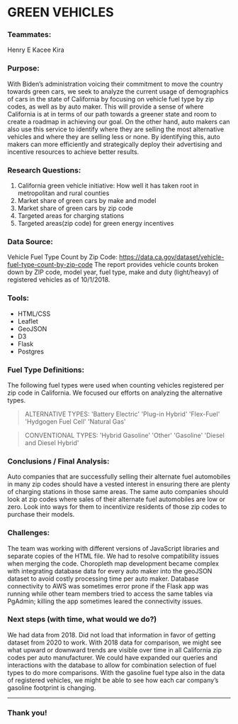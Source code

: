 # GREEN VEHICLES

### Teammates:

Henry
E
Kacee Kira

### Purpose:

With Biden’s administration voicing their commitment to move the country towards green cars, we seek to analyze the current usage of demographics of cars in the state of California by focusing on vehicle fuel type by zip codes, as well as by auto maker. This will provide a sense of where California is at in terms of our path towards a greener state and room to create a roadmap in achieving our goal. On the other hand, auto makers can also use this service to identify where they are selling the most alternative vehicles and where they are selling less or none. By identifying this, auto makers can more efficiently and strategically deploy their advertising and incentive resources to achieve better results.

### Research Questions:

1. California green vehicle initiative: How well it has taken root in metropolitan and rural counties
2. Market share of green cars by make and model
3. Market share of green cars by zip code
4. Targeted areas for charging stations
5. Targeted areas(zip code) for green energy incentives

### Data Source:

Vehicle Fuel Type Count by Zip Code:
https://data.ca.gov/dataset/vehicle-fuel-type-count-by-zip-code
The report provides vehicle counts broken down by ZIP code, model year, fuel type, make and duty (light/heavy) of registered vehicles as of 10/1/2018.

### Tools:

- HTML/CSS
- Leaflet
- GeoJSON
- D3
- Flask
- Postgres

### Fuel Type Definitions:

The following fuel types were used when counting vehicles registered per zip code in California. We focused our efforts on analyzing the alternative types.

> ALTERNATIVE TYPES:
> 'Battery Electric'
> 'Plug-in Hybrid'
> 'Flex-Fuel'
> 'Hydgogen Fuel Cell'
> 'Natural Gas'

> CONVENTIONAL TYPES:
> 'Hybrid Gasoline'
> 'Other'
> 'Gasoline'
> 'Diesel and Diesel Hybrid'

### Conclusions / Final Analysis:

Auto companies that are successfully selling their alternate fuel automobiles in many zip codes should have a vested interest in ensuring there are plenty of charging stations in those same areas.
The same auto companies should look at zip codes where sales of their alternate fuel automobiles are low or zero. Look into ways for them to incentivize residents of those zip codes to purchase their models.

### Challenges:

The team was working with different versions of JavaScript libraries and separate copies of the HTML file. We had to resolve compatibility issues when merging the code.
Choropleth map development became complex with integrating database data for every auto maker into the geoJSON dataset to avoid costly processing time per auto maker.
Database connectivity to AWS was sometimes error prone if the Flask app was running while other team members tried to access the same tables via PgAdmin; killing the app sometimes leared the connectivity issues.

### Next steps (with time, what would we do?)

We had data from 2018. Did not load that information in favor of getting dataset from 2020 to work. With 2018 data for comparison, we might see what upward or downward trends are visible over time in all California zip codes per auto manufacturer.
We could have expanded our queries and interactions with the database to allow for combination selection of fuel types to do more comparisons. With the gasoline fuel type also in the data of registered vehicles, we might be able to see how each car company’s gasoline footprint is changing.

---

### Thank you!
